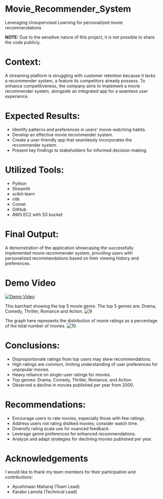# Movie_Recommender_System
Leveraging Unsupervised Learning for personalized movie recommendations

**NOTE:** Due to the sensitive nature of this project, it is not possible to share the code publicly.

# Context:
A streaming platform is struggling with customer retention because it lacks a recommender system, a feature its competitors already possess. To enhance competitiveness, the company aims to implement a movie recommender system, alongside an integrated app for a seamless user experience.

# Expected Results:

- Identify patterns and preferences in users' movie-watching habits.
- Develop an effective movie recommender system.
- Create a user-friendly app that seamlessly incorporates the recommender system.
- Present key findings to stakeholders for informed decision-making.
  
# Utilized Tools:
- Python
- Streamlit
- scikit-learn
- nltk
- Comet
- GitHub
- AWS EC2 with S3 bucket
  
# Final Output:
A demonstration of the application showcasing the successfully implemented movie recommender system, providing users with personalized recommendations based on their viewing history and preferences.

# Demo Video
[![Demo Video](https://img.youtube.com/vi/7nEwUBTj5Qs/0.jpg)](https://youtu.be/7nEwUBTj5Qs)

This barchart showing the top 5 movie genre. The top 5 genres are: Drama, Comedy, Thriller, Romance and Action.
![9](https://github.com/OsinachiEzemba/Movie_Recommender_System/assets/127313959/85e50d81-706e-4b47-85d2-f625f13612a4)

The graph here represents the distribution of movie ratings as a percentage of the total number of movies.
![10](https://github.com/OsinachiEzemba/Movie_Recommender_System/assets/127313959/9251f262-4664-4f80-938d-a93d4ffe7c4b)


# Conclusions:

- Disproportionate ratings from top users may skew recommendations.
- High ratings are common, limiting understanding of user preferences for unpopular movies.
- Heavy reliance on single-user ratings for movies.
- Top genres: Drama, Comedy, Thriller, Romance, and Action.
- Observed a decline in movies published per year from 2000.

# Recommendations:
- Encourage users to rate movies, especially those with few ratings.
- Address users not rating disliked movies; consider watch time.
- Diversify rating scale use for nuanced feedback.
- Leverage genre preferences for enhanced recommendations.
- Analyze and adapt strategies for declining movies published per year.


# Acknowledgements
I would like to thank my team members for their participation and contributions:
- Ayushmaan Maharaj (Team Lead)
- Karabo Lamola (Technical Lead)




